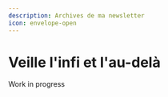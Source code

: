 ```yaml
---
description: Archives de ma newsletter
icon: envelope-open
---
```


# Veille l'infi et l'au-delà

Work in progress
